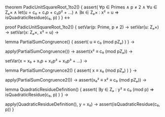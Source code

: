 theorem PadicUnitSquareRoot_1to2() {
  assert(
    ∀p ∈ Primes ∧ p ≠ 2 ∧
    ∀u ∈ Zₚ× ∧
    let(u = c₀ + c₁p + c₂p² + ...) ∧
    ∃x ∈ Zₚ× : x² = u
    ⇒
    isQuadraticResidue(c₀, p)
  )
} ↔

proof PadicUnitSquareRoot_1to2() {
  setVar(p: Prime, p ≠ 2) →
  setVar(u: Zₚ×) →
  setVar(x: Zₚ×, x² = u) →
  
  lemma PartialSumCongruence() {
    assert(
      u ≡ c₀ (mod pZₚ)
    )
  } →
  
  apply(PartialSumCongruence()) →
  assert(x² ≡ c₀ (mod pZₚ)) →
  
  setVar(x = x₀ + x₁p + x₂p² + x₃p³ + ...) →
  
  lemma PartialSumCongruence2() {
    assert(
      x ≡ x₀ (mod pZₚ)
    )
  } →
  
  apply(PartialSumCongruence2()) →
  assert(x₀² ≡ x² ≡ c₀ (mod pZₚ)) →
  
  lemma QuadraticResidueDefinition() {
    assert(
      ∃y ∈ Zₚ : y² ≡ c₀ (mod p) ⇒ isQuadraticResidue(c₀, p)
    )
  } →
  
  apply(QuadraticResidueDefinition(), y = x₀) →
  assert(isQuadraticResidue(c₀, p))
}